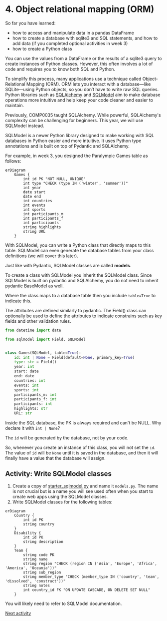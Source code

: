 # 4. Object relational mapping (ORM)

So far you have learned:

- how to access and manipulate data in a pandas DataFrame
- how to create a database with sqlite3 and SQL statements, and how to add data (if you completed optional activities in
  week 3)
- how to create a Python class

You can use the values from a DataFrame or the results of a sqlite3 query to create instances of Python classes.
However, this often involves a lot of code and requires you to know both SQL and Python.

To simplify this process, many applications use a technique called Object-Relational Mapping (ORM). ORM lets you
interact with a database—like SQLite—using Python objects, so you don’t have to write raw SQL queries. Python libraries
such as [SQLAlchemy](https://docs.sqlalchemy.org/en/20/) and [SQLModel](https://sqlmodel.tiangolo.com/) aim to make
database operations more intuitive and help keep your code cleaner and easier to maintain.

Previously, COMP0035 taught SQLAlchemy. While powerful, SQLAlchemy's complexity can be challenging for beginners. This
year, we will use SQLModel instead.

SQLModel is a newer Python library designed to make working with SQL databases in Python easier and more intuitive. It
uses Python type annotations and is built on top of Pydantic and SQLAlchemy.

For example, in week 3, you designed the Paralympic Games table as follows:

```mermaid
erDiagram
    Games {
        int id PK "NOT NULL, UNIQUE"
        int type "CHECK (type IN ('winter', 'summer'))"
        int year
        date start
        date end
        int countries
        int events
        int sports
        int participants_m
        int participants_f
        int participants
        string highlights
        string URL
    }
```

With SQLModel, you can write a Python class that directly maps to this table. SQLModel can even generate the database
tables from your class definitions (we will cover this later).

Just like with Pydantic, SQLModel classes are called **models**.

To create a class with SQLModel you inherit the SQLModel class. Since SQLModel is built on pydantic and SQLAlchemy, you
do not need to inherit pydantic BaseModel as well.

Where the class maps to a database table then you include `table=True` to indicate this.

The attributes are defined similarly to pydantic. The Field() class can optionally be used to define the attributes to
indicate constrains such as key fields and other validation rules.

```python
from datetime import date

from sqlmodel import Field, SQLModel


class Games(SQLModel, table=True):
    id: int | None = Field(default=None, primary_key=True)
    type: str = Field()
    year: int
    start: date
    end: date
    countries: int
    events: int
    sports: int
    participants_m: int
    participants_f: int
    participants: int
    highlights: str
    URL: str

```

Inside the SQL database, the PK is always required and can't be NULL. Why declare it with `int | None`?

The `id` will be generated by the database, not by your code.

So, whenever you create an instance of this class, you will not set the `id`. The value of `id` will be `None` until it
is saved in the database, and then it will finally have a value that the database will assign.

## Activity: Write SQLModel classes

1. Create a copy of [starter_sqlmodel.py](../../src/activities/starter/starter_sqlmodel.py) and name it `models.py`. The
   name is not crucial but is a name you will see used often when you start to create web apps using the SQLModel
   classes.
2. Write SQLModel classes for the following tables:

```mermaid
erDiagram
    Country {
        int id PK
        string country
    }
    Disability {
        int id PK
        string description
    }
    Team {
        string code PK
        string name
        string region "CHECK (region IN ('Asia', 'Europe', 'Africa', 'America', 'Oceania'))"
        string sub_region
        string member_type "CHECK (member_type IN ('country', 'team', 'dissolved', 'construct'))"
        string notes
        int country_id FK "ON UPDATE CASCADE, ON DELETE SET NULL"
    }
```

You will likely need to refer to SQLModel documentation.

[Next activity](5-05-sqlmodel-create-db.md)